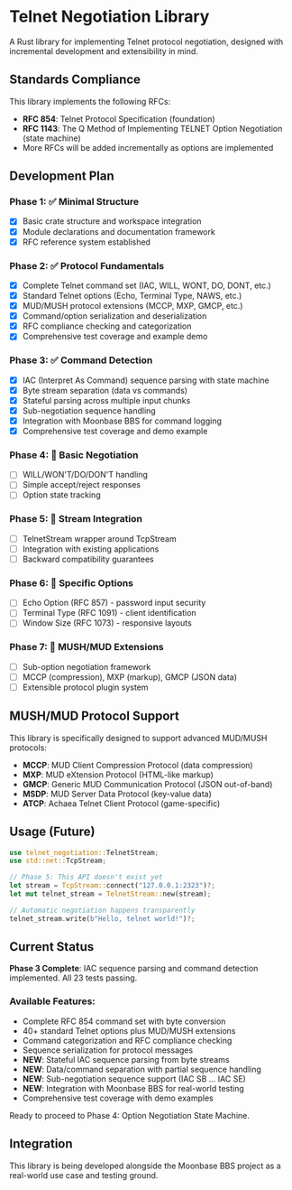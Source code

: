 # Telnet Negotiation Library

A Rust library for implementing Telnet protocol negotiation, designed with incremental development and extensibility in mind.

## Standards Compliance

This library implements the following RFCs:

- **RFC 854**: Telnet Protocol Specification (foundation)
- **RFC 1143**: The Q Method of Implementing TELNET Option Negotiation (state machine)
- More RFCs will be added incrementally as options are implemented

## Development Plan

### Phase 1: ✅ Minimal Structure
- [x] Basic crate structure and workspace integration
- [x] Module declarations and documentation framework
- [x] RFC reference system established

### Phase 2: ✅ Protocol Fundamentals  
- [x] Complete Telnet command set (IAC, WILL, WONT, DO, DONT, etc.)
- [x] Standard Telnet options (Echo, Terminal Type, NAWS, etc.)
- [x] MUD/MUSH protocol extensions (MCCP, MXP, GMCP, etc.)
- [x] Command/option serialization and deserialization
- [x] RFC compliance checking and categorization
- [x] Comprehensive test coverage and example demo

### Phase 3: ✅ Command Detection
- [x] IAC (Interpret As Command) sequence parsing with state machine
- [x] Byte stream separation (data vs commands)
- [x] Stateful parsing across multiple input chunks
- [x] Sub-negotiation sequence handling
- [x] Integration with Moonbase BBS for command logging
- [x] Comprehensive test coverage and demo example

### Phase 4: 🔄 Basic Negotiation
- [ ] WILL/WON'T/DO/DON'T handling
- [ ] Simple accept/reject responses
- [ ] Option state tracking

### Phase 5: 🔄 Stream Integration
- [ ] TelnetStream wrapper around TcpStream
- [ ] Integration with existing applications
- [ ] Backward compatibility guarantees

### Phase 6: 🔄 Specific Options
- [ ] Echo Option (RFC 857) - password input security
- [ ] Terminal Type (RFC 1091) - client identification
- [ ] Window Size (RFC 1073) - responsive layouts

### Phase 7: 🔄 MUSH/MUD Extensions
- [ ] Sub-option negotiation framework
- [ ] MCCP (compression), MXP (markup), GMCP (JSON data)
- [ ] Extensible protocol plugin system

## MUSH/MUD Protocol Support

This library is specifically designed to support advanced MUD/MUSH protocols:

- **MCCP**: MUD Client Compression Protocol (data compression)
- **MXP**: MUD eXtension Protocol (HTML-like markup)
- **GMCP**: Generic MUD Communication Protocol (JSON out-of-band)
- **MSDP**: MUD Server Data Protocol (key-value data)
- **ATCP**: Achaea Telnet Client Protocol (game-specific)

## Usage (Future)

```rust
use telnet_negotiation::TelnetStream;
use std::net::TcpStream;

// Phase 5: This API doesn't exist yet
let stream = TcpStream::connect("127.0.0.1:2323")?;
let mut telnet_stream = TelnetStream::new(stream);

// Automatic negotiation happens transparently
telnet_stream.write(b"Hello, telnet world!")?;
```

## Current Status

**Phase 3 Complete**: IAC sequence parsing and command detection implemented. All 23 tests passing.

### Available Features:
- Complete RFC 854 command set with byte conversion
- 40+ standard Telnet options plus MUD/MUSH extensions  
- Command categorization and RFC compliance checking
- Sequence serialization for protocol messages
- **NEW**: Stateful IAC sequence parsing from byte streams
- **NEW**: Data/command separation with partial sequence handling
- **NEW**: Sub-negotiation sequence support (IAC SB ... IAC SE)
- **NEW**: Integration with Moonbase BBS for real-world testing
- Comprehensive test coverage with demo examples

Ready to proceed to Phase 4: Option Negotiation State Machine.

## Integration

This library is being developed alongside the Moonbase BBS project as a real-world use case and testing ground.
